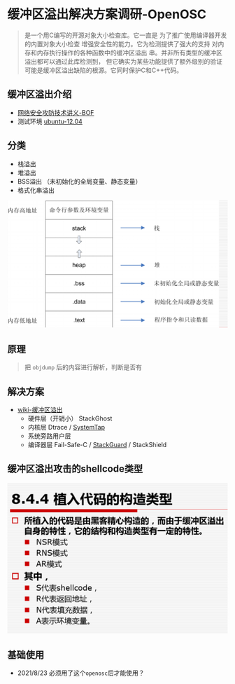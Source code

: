 # 缓冲区溢出解决方案调研-OpenOSC
> 是一个用C编写的开源对象大小检查库。它一直是
为了推广使用编译器开发的内置对象大小检查
增强安全性的能力。它为检测提供了强大的支持
对内存和内存执行操作的各种函数中的缓冲区溢出
串。并非所有类型的缓冲区溢出都可以通过此库检测到，
但它确实为某些功能提供了额外级别的验证
可能是缓冲区溢出缺陷的根源。它同时保护C和C++代码。

## 缓冲区溢出介绍
- [网络安全攻防技术讲义-BOF](https://wenku.baidu.com/view/107e6e018c9951e79b89680203d8ce2f006665d5.html)
- 测试环境 [ubuntu-12.04](https://old-releases.ubuntu.com/releases/12.04/)

## 分类 
- 栈溢出
- 堆溢出
- BSS溢出 （未初始化的全局变量、静态变量）
- 格式化串溢出

![](./imgs/bof_mem_addr_01.png)

## 原理
> 把 `objdump` 后的内容进行解析，判断是否有

## 解决方案
- [wiki-缓冲区溢出](https://en.wikipedia.org/wiki/Buffer_overflow_protection#STACKGUARD)
    - 硬件层（开销小） StackGhost
    - 内核层 Dtrace / [SystemTap](https://zhuanlan.zhihu.com/p/28680568)
    - 系统旁路用户层 
    - 编译器层 Fail-Safe-C /  [StackGuard](https://zhuanlan.zhihu.com/p/344448144) / StackShield

## 缓冲区溢出攻击的shellcode类型

![](./imgs/bof_shellcode_cate_01.png)

## 基础使用
- 2021/8/23 必须用了这个`openosc`后才能使用？ 
